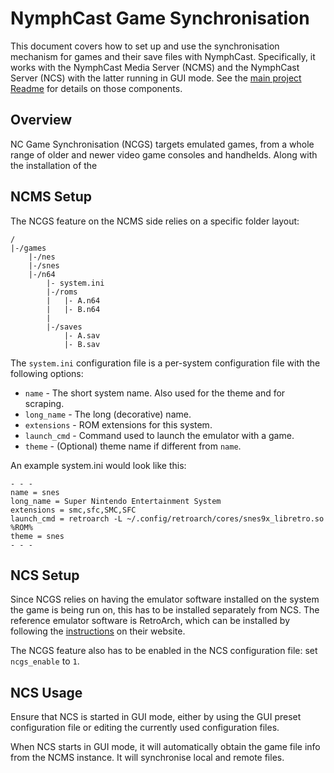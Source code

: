 # NymphCast Game Synchronisation #

This document covers how to set up and use the synchronisation mechanism for games and their save files with NymphCast. Specifically, it works with the NymphCast Media Server (NCMS) and the NymphCast Server (NCS) with the latter running in GUI mode. See the [main project Readme](README.md) for details on those components.

## Overview ##

NC Game Synchronisation (NCGS) targets emulated games, from a whole range of older and newer video game consoles and handhelds. Along with the installation of the 

## NCMS Setup ##

The NCGS feature on the NCMS side relies on a specific folder layout:

```
/
|-/games
	|-/nes
	|-/snes
	|-/n64
		|- system.ini
		|-/roms
		|	|- A.n64
		|	|- B.n64
		|
		|-/saves
			|- A.sav
			|- B.sav
```
			
The `system.ini` configuration file is a per-system configuration file with the following options:

- `name`		- The short system name. Also used for the theme and for scraping.
- `long_name`	- The long (decorative) name.
- `extensions`	- ROM extensions for this system.
- `launch_cmd`	- Command used to launch the emulator with a game.
- `theme`		- (Optional) theme name if different from `name`.

An example system.ini would look like this:

```
- - -
name = snes
long_name = Super Nintendo Entertainment System
extensions = smc,sfc,SMC,SFC
launch_cmd = retroarch -L ~/.config/retroarch/cores/snes9x_libretro.so %ROM%
theme = snes
- - -
```

## NCS Setup ##

Since NCGS relies on having the emulator software installed on the system the game is being run on, this has to be installed separately from NCS. The reference emulator software is RetroArch, which can be installed by following the [instructions](https://www.retroarch.com/index.php?page=platforms) on their website.

The NCGS feature also has to be enabled in the NCS configuration file: set `ncgs_enable` to `1`.

## NCS Usage ##

Ensure that NCS is started in GUI mode, either by using the GUI preset configuration file or editing the currently used configuration files.

When NCS starts in GUI mode, it will automatically obtain the game file info from the NCMS instance. It will synchronise local and remote files.
